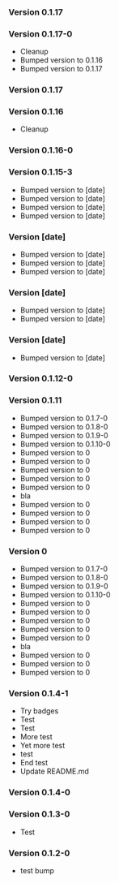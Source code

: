### Version 0.1.17

### Version 0.1.17-0
- Cleanup
- Bumped version to 0.1.16
- Bumped version to 0.1.17

### Version 0.1.17

### Version 0.1.16
- Cleanup

### Version 0.1.16-0

### Version 0.1.15-3
- Bumped version to [date]
- Bumped version to [date]
- Bumped version to [date]
- Bumped version to [date]

### Version [date]
- Bumped version to [date]
- Bumped version to [date]
- Bumped version to [date]

### Version [date]
- Bumped version to [date]
- Bumped version to [date]

### Version [date]
- Bumped version to [date]

### Version 0.1.12-0

### Version 0.1.11
- Bumped version to 0.1.7-0
- Bumped version to 0.1.8-0
- Bumped version to 0.1.9-0
- Bumped version to 0.1.10-0
- Bumped version to 0
- Bumped version to 0
- Bumped version to 0
- Bumped version to 0
- Bumped version to 0
- bla
- Bumped version to 0
- Bumped version to 0
- Bumped version to 0
- Bumped version to 0

### Version 0
- Bumped version to 0.1.7-0
- Bumped version to 0.1.8-0
- Bumped version to 0.1.9-0
- Bumped version to 0.1.10-0
- Bumped version to 0
- Bumped version to 0
- Bumped version to 0
- Bumped version to 0
- Bumped version to 0
- bla
- Bumped version to 0
- Bumped version to 0
- Bumped version to 0

### Version 0.1.4-1
- Try badges
- Test
- Test
- More test
- Yet more test
- test
- End test
- Update README.md

### Version 0.1.4-0

### Version 0.1.3-0
- Test

### Version 0.1.2-0

- test bump
